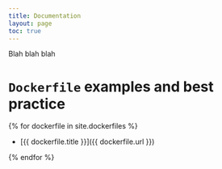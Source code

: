 ```yaml
---
title: Documentation
layout: page
toc: true
---
```


Blah blah blah

# `Dockerfile` examples and best practice

{% for dockerfile in site.dockerfiles %}

- [{{ dockerfile.title }}]({{ dockerfile.url }})

{% endfor %}
